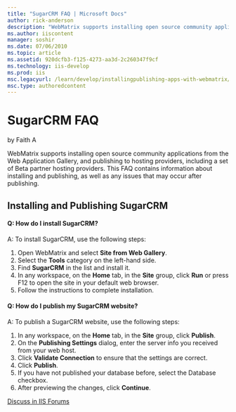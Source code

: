 ```yaml
---
title: "SugarCRM FAQ | Microsoft Docs"
author: rick-anderson
description: "WebMatrix supports installing open source community applications from the Web Application Gallery, and publishing to hosting providers, including a set of Be..."
ms.author: iiscontent
manager: soshir
ms.date: 07/06/2010
ms.topic: article
ms.assetid: 920dcfb3-f125-4273-aa3d-2c260347f9cf
ms.technology: iis-develop
ms.prod: iis
msc.legacyurl: /learn/develop/installingpublishing-apps-with-webmatrix/sugarcrm-faq
msc.type: authoredcontent
---
```

SugarCRM FAQ
====================
by Faith A

WebMatrix supports installing open source community applications from the Web Application Gallery, and publishing to hosting providers, including a set of Beta partner hosting providers. This FAQ contains information about installing and publishing, as well as any issues that may occur after publishing.

## Installing and Publishing SugarCRM

#### Q: How do I install SugarCRM?

A: To install SugarCRM, use the following steps:

1. Open WebMatrix and select **Site from Web Gallery**.
2. Select the **Tools** category on the left-hand side.
3. Find **SugarCRM** in the list and install it.
4. In any workspace, on the **Home** tab, in the **Site** group, click **Run** or press F12 to open the site in your default web browser.
5. Follow the instructions to complete installation.

#### Q: How do I publish my SugarCRM website?

A: To publish a SugarCRM website, use the following steps:

1. In any workspace, on the **Home** tab, in the **Site** group, click **Publish**.
2. On the **Publishing Settings** dialog, enter the server info you received from your web host.
3. Click **Validate Connection** to ensure that the settings are correct.
4. Click **Publish**.
5. If you have not published your database before, select the Database checkbox.
6. After previewing the changes, click **Continue**.
  
  
[Discuss in IIS Forums](https://forums.iis.net/1166.aspx)